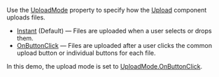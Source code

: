 Use the [UploadMode](https://docs.devexpress.com/Blazor/DevExpress.Blazor.DxUpload.UploadMode) property to specify how the [Upload](https://docs.devexpress.com/Blazor/DevExpress.Blazor.DxUpload) component uploads files.

*   [Instant](https://docs.devexpress.com/Blazor/DevExpress.Blazor.UploadMode) (Default) — Files are uploaded when a user selects or drops them.
*   [OnButtonClick](https://docs.devexpress.com/Blazor/DevExpress.Blazor.UploadMode) — Files are uploaded after a user clicks the common upload button or individual buttons for each file.

In this demo, the upload mode is set to [UploadMode.OnButtonClick](https://docs.devexpress.com/Blazor/DevExpress.Blazor.UploadMode).
